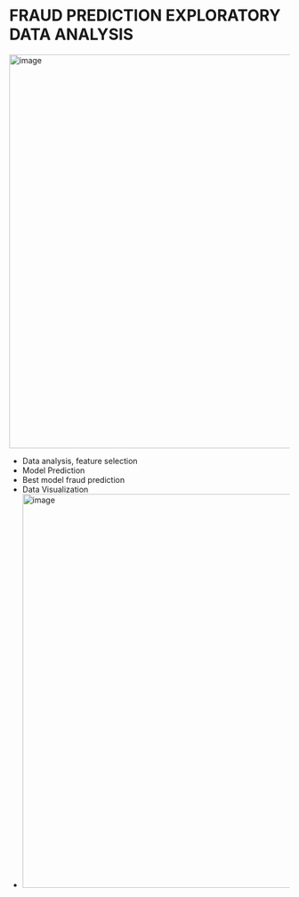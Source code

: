# FRAUD PREDICTION EXPLORATORY DATA ANALYSIS
<img width="706" alt="image" src="https://github.com/Ishita1022/DataAnalysis/assets/114513851/42673c16-249c-487d-ad31-3854195be199">

- Data analysis, feature selection
- Model Prediction
- Best model fraud prediction
- Data Visualization
- <img width="706" alt="image" src="https://github.com/Ishita1022/DataAnalysis/assets/114513851/e5d0250c-d23b-483c-83d4-9e1300d1a7d3">

